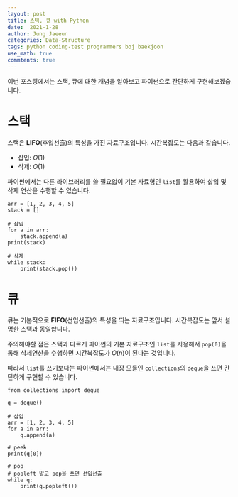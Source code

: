 ```yaml
---
layout: post
title: 스택, 큐 with Python
date:  2021-1-28
author: Jung Jaeeun
categories: Data-Structure
tags: python coding-test programmers boj baekjoon
use_math: true
commtents: true
---
```


이번 포스팅에서는 스택, 큐에 대한 개념을 알아보고 파이썬으로 간단하게 구현해보겠습니다.

# 스택

스택은 **LIFO**(후입선출)의 특성을 가진 자료구조입니다. 시간복잡도는 다음과 같습니다.

- 삽입: $O(1)$
- 삭제: $O(1)$

파이썬에서는 다른 라이브러리를 쓸 필요없이 기본 자료형인 ```list```를 활용하여 삽입 및 삭제 연산을 수행할 수 있습니다.

```python3
arr = [1, 2, 3, 4, 5]
stack = []

# 삽입
for a in arr:
    stack.append(a)
print(stack)

# 삭제
while stack:
    print(stack.pop())
```

# 큐

큐는 기본적으로 **FIFO**(선입선출)의 특성을 띄는 자료구조입니다. 시간복잡도는 앞서 설명한 스택과 동일합니다.

주의해야할 점은 스택과 다르게 파이썬의 기본 자료구조인 ```list```를 사용해서 ```pop(0)```을 통해 삭제연산을 수행하면 시간복잡도가 $O(n)$이 된다는 것입니다. 

따라서 ```list```를 쓰기보다는 파이썬에서는 내장 모듈인 ```collections```의 ```deque```을 쓰면 간단하게 구현할 수 있습니다. 

```python3
from collections import deque

q = deque()

# 삽입
arr = [1, 2, 3, 4, 5]
for a in arr:
    q.append(a)

# peek
print(q[0])

# pop
# popleft 말고 pop을 쓰면 선입선출
while q:
    print(q.popleft())
```